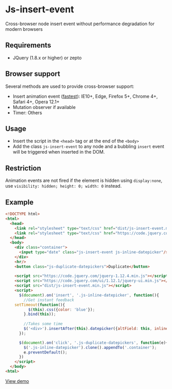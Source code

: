 # Js-insert-event
Cross-browser node insert event without performance degradation for modern browsers

## Requirements
- JQuery (1.8.x or higher) or zepto

## Browser support

Several methods are used to provide cross-browser support:

- Insert animation event ([fastest](http://www.backalleycoder.com/2012/04/25/i-want-a-damnodeinserted/)): IE10+, Edge, Firefox 5+, Chrome 4+, Safari 4+, Opera 12.1+
- Mutation observer if available
- Timer: Others

## Usage
- Insert the script in the `<head>` tag or at the end of the `<body>`
- Add the class `js-insert-event` to any node and a bubbling `insert` event will be triggered when inserted in the DOM.

## Restriction
Animation events are not fired if the element is hidden using `display:none`, use `visibility: hidden; height: 0; width: 0` instead.

## Example
```html
<!DOCTYPE html>
<html>
  <head>
    <link rel="stylesheet" type="text/css" href="dist/js-insert-event.min.css">
    <link rel="stylesheet" type="text/css" href="https://code.jquery.com/ui/1.12.1/themes/ui-darkness/jquery-ui.css">
  </head>
  <body>
    <div class="container">
      <input type="date" class="js-insert-event js-inline-datepicker"/>
    </div>
    <hr/>
    <button class="js-duplicate-datepickers">Duplicate</button>
    
    <script src="https://code.jquery.com/jquery-1.12.4.min.js"></script>
    <script src="https://code.jquery.com/ui/1.12.1/jquery-ui.min.js"></script>
    <script src="dist/js-insert-event.min.js"></script>
    <script>
      $(document).on('insert', '.js-inline-datepicker', function(){
        //Get instant feedback
	setTimeout(function(){
          $(this).css({color: 'blue'});
        }.bind(this));
      
        //Takes some time
        $('<div>').insertAfter(this).datepicker({altField: this, inline: true, dateFormat: 'yy-mm-dd'});
      });

      $(document).on('click', '.js-duplicate-datepickers', function(e){
        $('.js-inline-datepicker').clone().appendTo('.container');
        e.preventDefault();
      })
    </script>
  </body>
<html>
```
[View demo](https://jsfiddle.net/xire28/b8yok1nh/)
